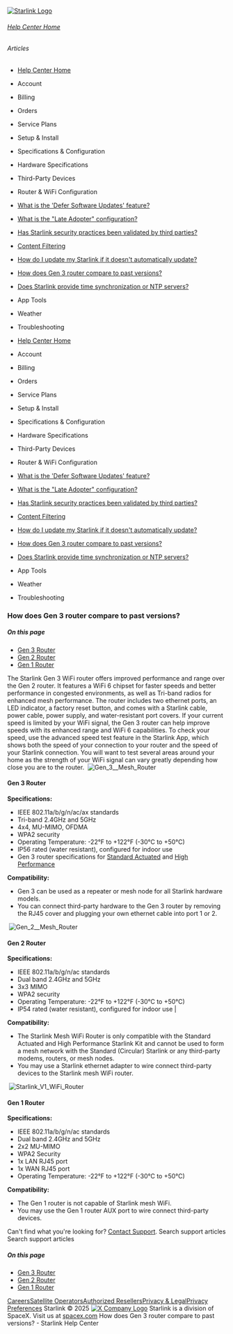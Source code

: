 [![Starlink Logo](https://www.starlink.com/_next/image?url=%2Fassets%2Fimages%2Flogo%2Flogo_white.png&w=3840&q=75)](https://www.starlink.com/support/article/<https:/www.starlink.com/>)
###### [Help Center Home](https://www.starlink.com/support/article/</support>)
###### Articles
  * [Help Center Home](https://www.starlink.com/support/article/</support>)
  * Account
  * Billing
  * Orders
  * Service Plans
  * Setup & Install
  * Specifications & Configuration
  * Hardware Specifications
  * Third-Party Devices
  * Router & WiFi Configuration 
  * [What is the 'Defer Software Updates' feature?](https://www.starlink.com/support/article/</support/article/4331faa0-0edd-274e-6ace-7b3188afb4b4>)
  * [What is the "Late Adopter" configuration?](https://www.starlink.com/support/article/</support/article/219ac7cc-4436-8260-36bc-af0a6765d704>)
  * [Has Starlink security practices been validated by third parties?](https://www.starlink.com/support/article/</support/article/984d0c92-9fac-3036-1138-be0f390829dc>)
  * [Content Filtering](https://www.starlink.com/support/article/</support/article/1542bce8-8fa4-158f-5880-2dd366dec075>)
  * [How do I update my Starlink if it doesn't automatically update?](https://www.starlink.com/support/article/</support/article/44b964f6-a538-d7c1-b893-b02822f444b5>)
  * [How does Gen 3 router compare to past versions?](https://www.starlink.com/support/article/</support/article/f7105c55-8d50-ac74-fb47-210edc350f85>)
  * [Does Starlink provide time synchronization or NTP servers?](https://www.starlink.com/support/article/</support/article/0873e885-831a-9f4e-4808-2838a28f2e69>)
  * App Tools 
  * Weather 
  * Troubleshooting


  * [Help Center Home](https://www.starlink.com/support/article/</support>)
  * Account
  * Billing
  * Orders
  * Service Plans
  * Setup & Install
  * Specifications & Configuration
  * Hardware Specifications
  * Third-Party Devices
  * Router & WiFi Configuration 
  * [What is the 'Defer Software Updates' feature?](https://www.starlink.com/support/article/</support/article/4331faa0-0edd-274e-6ace-7b3188afb4b4>)
  * [What is the "Late Adopter" configuration?](https://www.starlink.com/support/article/</support/article/219ac7cc-4436-8260-36bc-af0a6765d704>)
  * [Has Starlink security practices been validated by third parties?](https://www.starlink.com/support/article/</support/article/984d0c92-9fac-3036-1138-be0f390829dc>)
  * [Content Filtering](https://www.starlink.com/support/article/</support/article/1542bce8-8fa4-158f-5880-2dd366dec075>)
  * [How do I update my Starlink if it doesn't automatically update?](https://www.starlink.com/support/article/</support/article/44b964f6-a538-d7c1-b893-b02822f444b5>)
  * [How does Gen 3 router compare to past versions?](https://www.starlink.com/support/article/</support/article/f7105c55-8d50-ac74-fb47-210edc350f85>)
  * [Does Starlink provide time synchronization or NTP servers?](https://www.starlink.com/support/article/</support/article/0873e885-831a-9f4e-4808-2838a28f2e69>)
  * App Tools 
  * Weather 
  * Troubleshooting


### How does Gen 3 router compare to past versions?
##### On this page
  * [Gen 3 Router](https://www.starlink.com/support/article/<#gen-3-router>)
  * [Gen 2 Router](https://www.starlink.com/support/article/<#gen-2-router>)
  * [Gen 1 Router](https://www.starlink.com/support/article/<#gen-1-router>)


The Starlink Gen 3 WiFi router offers improved performance and range over the Gen 2 router. It features a WiFi 6 chipset for faster speeds and better performance in congested environments, as well as Tri-band radios for enhanced mesh performance. The router includes two ethernet ports, an LED indicator, a factory reset button, and comes with a Starlink cable, power cable, power supply, and water-resistant port covers.
If your current speed is limited by your WiFi signal, the Gen 3 router can help improve speeds with its enhanced range and WiFi 6 capabilities. To check your speed, use the advanced speed test feature in the Starlink App, which shows both the speed of your connection to your router and the speed of your Starlink connection. You will want to test several areas around your home as the strength of your WiFi signal can vary greatly depending how close you are to the router.
​ 
![Gen_3__Mesh_Router](https://www.starlink.com/public-files/Gen3_WiFi_Face.png)
#### Gen 3 Router
**Specifications:**
  * IEEE 802.11a/b/g/n/ac/ax standards
  * Tri-band 2.4GHz and 5GHz
  * 4x4, MU-MIMO, OFDMA
  * WPA2 security
  * Operating Temperature: -22°F to +122°F (-30°C to +50°C)
  * IP56 rated (water resistant), configured for indoor use
  * Gen 3 router specifications for [Standard Actuated](https://www.starlink.com/support/article/<https:/www.starlink.com/public-files/Gen_3_Router_Specifications_Standard.pdf>) and [High Performance](https://www.starlink.com/support/article/<https:/www.starlink.com/public-files/Gen3RouterSpecificationsHighPerformance.pdf>)


**Compatibility:**
  * Gen 3 can be used as a repeater or mesh node for all Starlink hardware models.
  * You can connect third-party hardware to the Gen 3 router by removing the RJ45 cover and plugging your own ethernet cable into port 1 or 2.


​
![Gen_2__Mesh_Router](https://www.starlink.com/public-files/Gen_2_Face.png)
#### Gen 2 Router
**Specifications:**
  * IEEE 802.11a/b/g/n/ac standards
  * Dual band 2.4GHz and 5GHz
  * 3x3 MIMO
  * WPA2 security
  * Operating Temperature: -22°F to +122°F (-30°C to +50°C)
  * IP54 rated (water resistant), configured for indoor use |


**Compatibility:**
  * The Starlink Mesh WiFi Router is only compatible with the Standard Actuated and High Performance Starlink Kit and cannot be used to form a mesh network with the Standard (Circular) Starlink or any third-party modems, routers, or mesh nodes.
  * You may use a Starlink ethernet adapter to wire connect third-party devices to the Starlink mesh WiFi router.


​
![Starlink_V1_WiFi_Router](https://www.starlink.com/public-files/11032021-Wifi-01.png)
#### Gen 1 Router
**Specifications:**
  * IEEE 802.11a/b/g/n/ac standards
  * Dual band 2.4GHz and 5GHz
  * 2x2 MU-MIMO
  * WPA2 Security
  * 1x LAN RJ45 port
  * 1x WAN RJ45 port
  * Operating Temperature: -22°F to +122°F (-30°C to +50°C)


**Compatibility:**
  * The Gen 1 router is not capable of Starlink mesh WiFi.
  * You may use the Gen 1 router AUX port to wire connect third-party devices.


Can't find what you're looking for? [Contact Support](https://www.starlink.com/support/article/</support/tickets?sourceType=web_article_help_center&sourceValue=f7105c55-8d50-ac74-fb47-210edc350f85>).
Search support articles
Search support articles
##### On this page
  * [Gen 3 Router](https://www.starlink.com/support/article/<#gen-3-router>)
  * [Gen 2 Router](https://www.starlink.com/support/article/<#gen-2-router>)
  * [Gen 1 Router](https://www.starlink.com/support/article/<#gen-1-router>)


[Careers](https://www.starlink.com/support/article/<https:/www.spacex.com/careers>)[Satellite Operators](https://www.starlink.com/support/article/<https:/starlink.com/satellite-operators>)[Authorized Resellers](https://www.starlink.com/support/article/<https:/starlink.com/resellers>)[Privacy & Legal](https://www.starlink.com/support/article/<https:/starlink.com/legal>)[Privacy Preferences](https://www.starlink.com/support/article/<>)
Starlink © 2025
[![X Company Logo](https://www.starlink.com/assets/images/icons/x-logo.svg)](https://www.starlink.com/support/article/<https:/twitter.com/Starlink>)
Starlink is a division of SpaceX. Visit us at [spacex.com](https://www.starlink.com/support/article/<https:/www.spacex.com/>)
How does Gen 3 router compare to past versions? - Starlink Help Center
